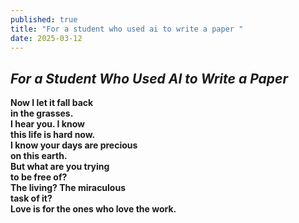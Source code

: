 ```yaml
---
published: true
title: "For a student who used ai to write a paper "
date: 2025-03-12
---
```

## **_For a Student Who Used AI to Write a Paper_**

**Now I let it fall back  
in the grasses.  
I hear you. I know  
this life is hard now.  
I know your days are precious  
on this earth.  
But what are you trying  
to be free of?  
The living? The miraculous  
task of it?  
Love is for the ones who love the work.**
